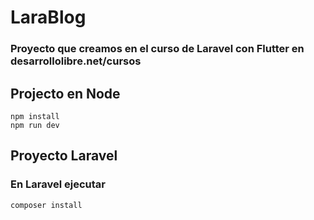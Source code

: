 # LaraBlog

### Proyecto que creamos en el curso de Laravel con Flutter en desarrollolibre.net/cursos


## Projecto en Node

```
npm install
npm run dev
```

## Proyecto Laravel

### En Laravel ejecutar

```
composer install
```


